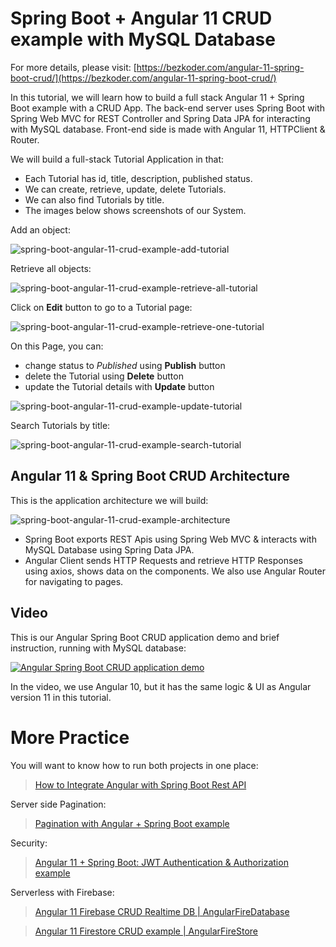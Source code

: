 # Spring Boot + Angular 11 CRUD example with MySQL Database

For more details, please visit:
[https://bezkoder.com/angular-11-spring-boot-crud/](https://bezkoder.com/angular-11-spring-boot-crud/)

In this tutorial, we will learn how to build a full stack Angular 11 + Spring Boot example with a CRUD App. The back-end server uses Spring Boot with Spring Web MVC for REST Controller and Spring Data JPA for interacting with MySQL database. Front-end side is made with Angular 11, HTTPClient & Router.

We will build a full-stack Tutorial Application in that:

- Each Tutorial has id, title, description, published status.
- We can create, retrieve, update, delete Tutorials.
- We can also find Tutorials by title.
- The images below shows screenshots of our System.

Add an object:

![spring-boot-angular-11-crud-example-add-tutorial](spring-boot-angular-11-crud-example-add-tutorial.png)

Retrieve all objects:

![spring-boot-angular-11-crud-example-retrieve-all-tutorial](spring-boot-angular-11-crud-example-retrieve-all-tutorial.png)

Click on **Edit** button to go to a Tutorial page:

![spring-boot-angular-11-crud-example-retrieve-one-tutorial](spring-boot-angular-11-crud-example-retrieve-one-tutorial.png)

On this Page, you can:

- change status to *Published* using **Publish** button
- delete the Tutorial using **Delete** button
- update the Tutorial details with **Update** button

![spring-boot-angular-11-crud-example-update-tutorial](spring-boot-angular-11-crud-example-update-tutorial.png)

Search Tutorials by title:

![spring-boot-angular-11-crud-example-search-tutorial](spring-boot-angular-11-crud-example-search-tutorial.png)

## Angular 11 & Spring Boot CRUD Architecture
This is the application architecture we will build:

![spring-boot-angular-11-crud-example-architecture](spring-boot-angular-11-crud-example-architecture.png)

- Spring Boot exports REST Apis using Spring Web MVC & interacts with MySQL Database using Spring Data JPA.
- Angular Client sends HTTP Requests and retrieve HTTP Responses using axios, shows data on the components. We also use Angular Router for navigating to pages.

## Video
This is our Angular Spring Boot CRUD application demo and brief instruction, running with MySQL database:

[![Angular Spring Boot CRUD application demo](http://img.youtube.com/vi/K8mV6XWA_EY/0.jpg)](http://www.youtube.com/watch?v=K8mV6XWA_EY "Angular Spring Boot CRUD application demo")

In the video, we use Angular 10, but it has the same logic & UI as Angular version 11 in this tutorial.

# More Practice

You will want to know how to run both projects in one place:
> [How to Integrate Angular with Spring Boot Rest API](https://bezkoder.com/integrate-angular-spring-boot/)

Server side Pagination:
> [Pagination with Angular + Spring Boot example](https://bezkoder.com/pagination-angular-10-spring-boot/)

Security:
> [Angular 11 + Spring Boot: JWT Authentication & Authorization example](https://bezkoder.com/angular-11-spring-boot-jwt-auth/)

Serverless with Firebase:
> [Angular 11 Firebase CRUD Realtime DB | AngularFireDatabase](https://bezkoder.com/angular-11-firebase-crud/)

> [Angular 11 Firestore CRUD example | AngularFireStore](https://bezkoder.com/angular-11-firestore-crud-angularfirestore/)
